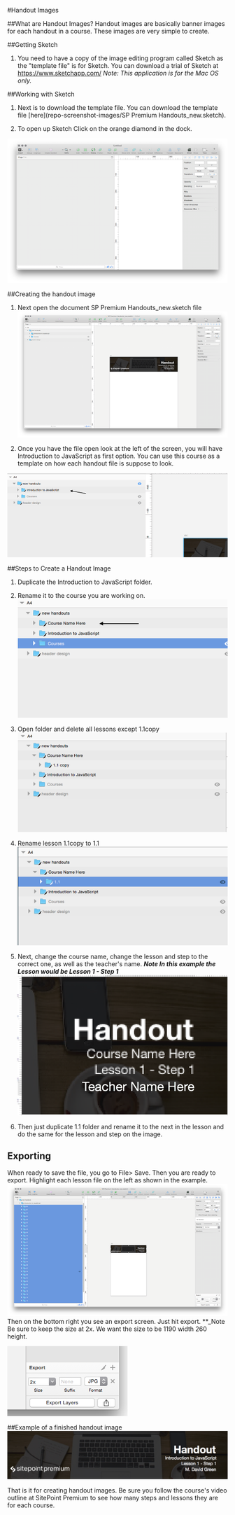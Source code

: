 #Handout Images

##What are Handout Images?
Handout images are basically banner images for each handout in a course. These images are very simple to create.


##Getting Sketch 

1. You need to have a copy of the image editing program called Sketch as the "template file" is for Sketch.
You can download a trial of Sketch at https://www.sketchapp.com/ *_Note: This application is for the Mac OS only._*


##Working with Sketch
1. Next is to download the template file. You can download the template file [here](repo-screenshot-images/SP Premium Handouts_new.sketch).

2. To open up Sketch Click on the orange diamond in the dock.

![Sketch](repo-screenshot-images/sketch-open.png)


##Creating the handout image

1. Next open the document SP Premium Handouts_new.sketch file
![Sketch](repo-screenshot-images/file-open.png)

2. Once you have the file open look at the left of the screen, you will have Introduction to JavaScript as first option. You can use this course as a template on how each handout file is suppose to look.

![Sketch](repo-screenshot-images/left-screen.png)

##Steps to Create a Handout Image

1. Duplicate the Introduction to JavaScript folder.
2. Rename it to the course you are working on.
![Sketch](repo-screenshot-images/rename-course.png)

3. Open folder and delete all lessons except 1.1copy
![Sketch](repo-screenshot-images/1.1copy.png)

4. Rename lesson 1.1copy to 1.1
![Sketch](repo-screenshot-images/lesson-1.1.png)

5. Next, change the course name, change the lesson and step to the correct one, as well as the teacher's name. **_Note In this example the Lesson would be Lesson 1 - Step 1_**
![Sketch](repo-screenshot-images/handout-image.png)

6. Then just duplicate 1.1 folder and rename it to the next in the lesson and do the same for the lesson and step on the image.

## Exporting

When ready to save the file, you go to File> Save. Then you are ready to export. Highlight each lesson file on the left as shown in the example.
![Sketch](repo-screenshot-images/highlight.png)
Then on the  bottom right you see an export screen. Just hit export. **_Note Be sure to keep the size at 2x. We want the size to be 1190 width 260 height.

![Sketch](repo-screenshot-images/export.png)


##Example of a finished handout image
![Sketch](repo-screenshot-images/1.1.jpg)



That is it for creating handout images. Be sure you follow the course's video outline at SitePoint Premium to see how many steps and lessons they are for each course.





	
